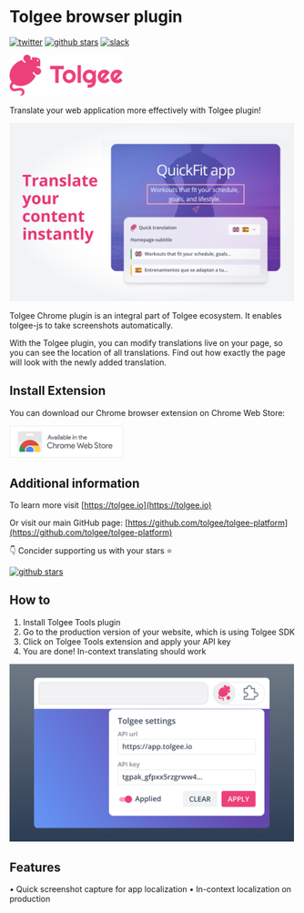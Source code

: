 # Tolgee browser plugin

[![twitter](https://img.shields.io/twitter/follow/Tolgee_i18n?style=social)](https://twitter.com/Tolgee_i18n)
[![github stars](https://img.shields.io/github/stars/tolgee/chrome-plugin?style=social)](https://github.com/tolgee/chrome-plugin)
[![slack](https://img.shields.io/badge/slack-Tolgee%20community-blue)](https://tolg.ee/slack)

[<img src="https://raw.githubusercontent.com/tolgee/documentation/main/tolgee_logo_text.svg" alt="Tolgee" width="200" />](https://tolgee.io)

Translate your web application more effectively with Tolgee plugin!

<img src="images/tolgee-chrome-translate-screenshot.png" alt="Tolgee Translate Content Instantly" width="500">

Tolgee Chrome plugin is an integral part of Tolgee ecosystem. It enables tolgee-js to take screenshots automatically.

With the Tolgee plugin, you can modify translations live on your page, so you can see the location of all translations. Find out how exactly the page will look with the newly added translation. 

## Install Extension

You can download our Chrome browser extension on Chrome Web Store:

[<img src="images/available-on-chrome-banner.png" alt="Available on Chrome Web Store" width="200" />](https://chromewebstore.google.com/detail/tolgee-tools/hacnbapajkkfohnonhbmegojnddagfnj)

## Additional information

To learn more visit [https://tolgee.io](https://tolgee.io)

Or visit our main GitHub page: [https://github.com/tolgee/tolgee-platform](https://github.com/tolgee/tolgee-platform)

👇 Concider supporting us with your stars ⭐️

[![github stars](https://img.shields.io/github/stars/tolgee/chrome-plugin?style=social)](https://github.com/tolgee/chrome-plugin)


## How to

 1. Install Tolgee Tools plugin
 2. Go to the production version of your website, which is using Tolgee SDK
 3. Click on Tolgee Tools extension and apply your API key
 4. You are done! In-context translating should work

<img src="images/tolgee-chrome-api-screenshot.png" alt="Tolgee Use Translation API" width="500">

## Features

 • Quick screenshot capture for app localization
 • In-context localization on production

